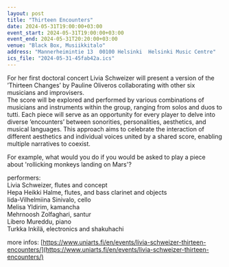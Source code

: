 ```yaml
---
layout: post
title: "Thirteen Encounters"
date: 2024-05-31T19:00:00+03:00
event_start: 2024-05-31T19:00:00+03:00
event_end: 2024-05-31T20:20:00+03:00
venue: "Black Box, Musiikkitalo"
address: "Mannerheimintie 13  00100 Helsinki  Helsinki Music Centre"
ics_file: "2024-05-31-45fab42a.ics"
---
```


For her first doctoral concert Livia Schweizer will present a version of the ’Thirteen Changes’ by Pauline Oliveros collaborating with other six musicians and improvisers.  
The score will be explored and performed by various combinations of musicians and instruments within the group, ranging from solos and duos to tutti. Each piece will serve as an opportunity for every player to delve into diverse ’encounters’ between sonorities, personalities, aesthetics, and musical languages. This approach aims to celebrate the interaction of different aesthetics and individual voices united by a shared score, enabling multiple narratives to coexist.  
  
For example, what would you do if you would be asked to play a piece about 'rollicking monkeys landing on Mars'?   
  
performers:   
Livia Schweizer, flutes and concept   
Hepa Heikki Halme, flutes, and bass clarinet and objects  
Iida-Vilhelmiina Sinivalo, cello    
Melisa Yldirim, kamancha    
Mehrnoosh Zolfaghari, santur    
Libero Mureddu, piano   
Turkka Inkilä, electronics and shakuhachi   
  
more infos: [https://www.uniarts.fi/en/events/livia-schweizer-thirteen-encounters/](https://www.uniarts.fi/en/events/livia-schweizer-thirteen-encounters/)

